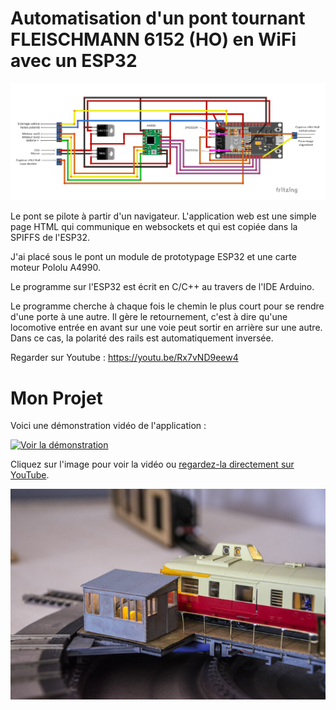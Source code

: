 # Automatisation d'un pont tournant FLEISCHMANN 6152 (HO) en WiFi avec un ESP32

<img src="https://github.com/BOBILLEChristophe/pont_fleischmann_6152_ESP_32/blob/master/pont_tournant_fleischmann_v_5_bb.jpg">

Le pont se pilote à partir d'un navigateur. L'application web est une simple page HTML qui communique en websockets et qui est copiée dans la SPIFFS de l'ESP32.

J'ai placé sous le pont un module de prototypage ESP32 et une carte moteur Pololu A4990.

Le programme sur l'ESP32 est écrit en C/C++ au travers de l'IDE Arduino.

Le programme cherche à chaque fois le chemin le plus court pour se rendre d'une porte à une autre. Il gère le retournement, c'est à dire qu'une locomotive entrée en avant sur une voie peut sortir en arrière sur une autre. Dans ce cas, la polarité des rails est automatiquement inversée.

Regarder sur Youtube : https://youtu.be/Rx7vND9eew4


# Mon Projet

Voici une démonstration vidéo de l'application :

[![Voir la démonstration](https://img.youtube.com/vi/dQw4w9WgXcQ/maxresdefault.jpg)](https://www.youtube.com/watch?v=dQw4w9WgXcQ)

Cliquez sur l'image pour voir la vidéo ou [regardez-la directement sur YouTube](https://www.youtube.com/watch?v=dQw4w9WgXcQ).



<img src="_dsc8407-0eacd.jpg" alt="Pont">

